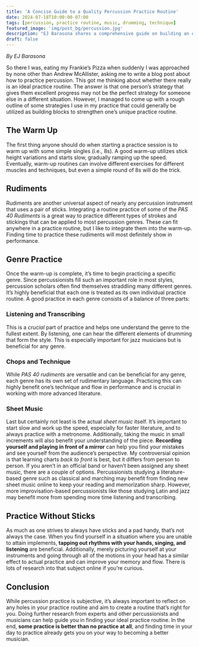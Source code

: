 ```yaml
---
title: 'A Concise Guide to a Quality Percussion Practice Routine'
date: 2024-07-18T10:00:00-07:00
tags: [percussion, practice routine, music, drumming, technique]
featured_image: 'img/post_bg/percussion.jpg'
description: "EJ Barasona shares a comprehensive guide on building an effective percussion practice routine, covering warm-ups, rudiments, genre-specific practice, and more."
draft: false
---
```


*By EJ Barasona*

So there I was, eating my Frankie’s Pizza when suddenly I was approached by none other than Andrew McAllister, asking me to write a blog post about how to practice percussion. This got me thinking about whether there really is an ideal practice routine. The answer is that one person’s strategy that gives them excellent progress may not be the perfect strategy for someone else in a different situation. However, I managed to come up with a rough outline of some strategies I use in my practice that could generally be utilized as building blocks to strengthen one’s unique practice routine.

## The Warm Up

The first thing anyone should do when starting a practice session is to warm up with some simple singles (i.e., 8s). A good warm-up utilizes stick height variations and starts slow, gradually ramping up the speed. Eventually, warm-up routines can involve different exercises for different muscles and techniques, but even a simple round of 8s will do the trick.

## Rudiments

Rudiments are another universal aspect of nearly any percussion instrument that uses a pair of sticks. Integrating a routine practice of some of the *PAS 40 Rudiments* is a great way to practice different types of strokes and stickings that can be applied to most percussion genres. These can fit anywhere in a practice routine, but I like to integrate them into the warm-up. Finding time to practice these rudiments will most definitely show in performance.

## Genre Practice

Once the warm-up is complete, it’s time to begin practicing a specific genre. Since percussionists fill such an important role in most styles, percussion scholars often find themselves straddling many different genres. It’s highly beneficial that each one is treated as its own individual practice routine. A good practice in each genre consists of a balance of three parts:

### Listening and Transcribing

This is a *crucial* part of practice and helps one understand the genre to the fullest extent. By listening, one can hear the different elements of drumming that form the style. This is especially important for jazz musicians but is beneficial for any genre.

### Chops and Technique

While *PAS 40 rudiments* are versatile and can be beneficial for any genre, each genre has its own set of rudimentary language. Practicing this can highly benefit one’s technique and flow in performance and is crucial in working with more advanced literature.

### Sheet Music

Last but certainly not least is the actual *sheet music* itself. It’s important to start slow and work up the speed, especially for faster literature, and to always practice with a metronome. Additionally, taking the music in small increments will also benefit your understanding of the piece. **Recording yourself and playing in front of a mirror** can help you find your mistakes and see yourself from the audience’s perspective. My controversial opinion is that learning charts *back to front* is best, but it differs from person to person. If you aren’t in an official band or haven’t been assigned any sheet music, there are a couple of options. Percussionists studying a literature-based genre such as classical and marching may benefit from finding new sheet music online to keep your reading and memorization sharp. However, more improvisation-based percussionists like those studying Latin and jazz may benefit more from spending more time listening and transcribing.

## Practice Without Sticks

As much as one strives to always have sticks and a pad handy, that’s not always the case. When you find yourself in a situation where you are unable to attain implements, **tapping out rhythms with your hands, singing, and listening** are beneficial. Additionally, merely picturing yourself at your instruments and going through all of the motions in your head has a similar effect to actual practice and can improve your memory and flow. There is lots of research into that subject online if you’re curious.


## Conclusion

While percussion practice is subjective, it’s always important to reflect on any holes in your practice routine and aim to create a routine that’s right for you. Doing further research from experts and other percussionists and musicians can help guide you in finding your ideal practice routine. In the end, **some practice is better than no practice at all**, and finding time in your day to practice already gets you on your way to becoming a better musician.
